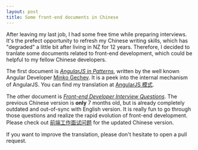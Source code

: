 ```yaml
---
layout: post
title: Some front-end documents in Chinese
---
```


After leaving my last job, I had some free time while preparing interviews. It's the prefect opportunity to refresh my Chinese writing skills, which has "degraded" a little bit after living in NZ for 12 years. Therefore, I decided to tranlate some documents related to front-end development, which could be helpful to my fellow Chinese developers.

The first document is [_AngularJS in Patterns_](https://mgechev.github.io/angularjs-in-patterns/), written by the well known Angular Developer [Minko Gechev](http://blog.mgechev.com). It is a peek into the internal mechanism of AngularJS. You can find my translation at [AngularJS 模式](https://github.com/mgechev/angularjs-in-patterns/blob/master/i18n/README-zh-cn.md).

The other document is [_Front-end Developer Interview Questions_](http://h5bp.github.io/Front-end-Developer-Interview-Questions/). The previous Chinese version is **only** 7 months old, but is already completely outdated and out-of-sync with English version. It is really fun to go through those questions and realize the rapid evolution of front-end development. Please check out [前端工作面试问题](https://github.com/h5bp/Front-end-Developer-Interview-Questions/tree/master/Translations/Chinese) for the updated Chinese version.

If you want to improve the translation, please don't hesitate to open a pull request.
